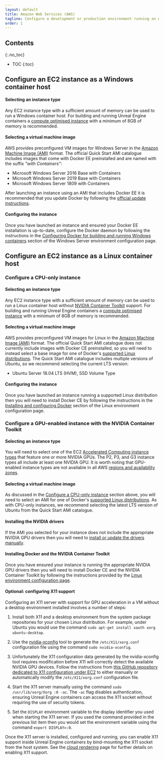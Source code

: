 ```yaml
---
layout: default
title: Amazon Web Services (AWS)
tagline: Configure a development or production environment running on AWS.
order: 1
---
```


## Contents
{:.no_toc}

* TOC
{:toc}


## Configure an EC2 instance as a Windows container host

#### Selecting an instance type

Any EC2 instance type with a sufficient amount of memory can be used to run a Windows container host. For building and running Unreal Engine containers a [compute optimised instance](https://aws.amazon.com/ec2/instance-types/#Compute_Optimized) with a minimum of 8GB of memory is recommended.

#### Selecting a virtual machine image

AWS provides preconfigured VM images for Windows Server in the [Amazon Machine Image (AMI)](https://docs.aws.amazon.com/AWSEC2/latest/UserGuide/AMIs.html) format. The official Quick Start AMI catalogue includes images that come with Docker EE preinstalled and are named with the suffix *"with Containers"*:

- Microsoft Windows Server 2016 Base with Containers
- Microsoft Windows Server 2019 Base with Containers
- Microsoft Windows Server 1809 with Containers

After launching an instance using an AMI that includes Docker EE it is recommended that you update Docker by following the [official update instructions](https://docs.docker.com/install/windows/docker-ee/#update-docker-engine---enterprise).

#### Configuring the instance

Once you have launched an instance and ensured your Docker EE installation is up-to-date, configure the Docker daemon by following the instructions in the [Configuring Docker for building and running Windows containers](./local-windows-server#configuring-docker-for-building-and-running-windows-containers) section of the Windows Server environment configuration page.


## Configure an EC2 instance as a Linux container host

### Configure a CPU-only instance

#### Selecting an instance type

Any EC2 instance type with a sufficient amount of memory can be used to run a Linux container host without [NVIDIA Container Toolkit](../concepts/nvidia-docker) support. For building and running Unreal Engine containers a [compute optimised instance](https://aws.amazon.com/ec2/instance-types/#Compute_Optimized) with a minimum of 8GB of memory is recommended.

#### Selecting a virtual machine image

AWS provides preconfigured VM images for Linux in the [Amazon Machine Image (AMI)](https://docs.aws.amazon.com/AWSEC2/latest/UserGuide/AMIs.html) format. The official Quick Start AMI catalogue does not currently include images with Docker CE preinstalled, so you will need to instead select a base image for one of Docker's [supported Linux distributions](https://docs.docker.com/install/#supported-platforms). The Quick Start AMI catalogue includes multiple versions of Ubuntu, so we recommend selecting the current LTS version:

- Ubuntu Server 18.04 LTS (HVM), SSD Volume Type

#### Configuring the instance

Once you have launched an instance running a supported Linux distribution then you will need to install Docker CE by following the instructions in the [Installing and configuring Docker](./local-linux#installing-and-configuring-docker) section of the Linux environment configuration page.

### Configure a GPU-enabled instance with the NVIDIA Container Toolkit

#### Selecting an instance type

You will need to select one of the EC2 [Accelerated Computing instance types](https://aws.amazon.com/ec2/instance-types/#Accelerated_Computing) that feature one or more NVIDIA GPUs. The P2, P3, and G3 instance types all include at least one NVIDIA GPU. It is worth noting that GPU-enabled instance types are not available in all AWS [regions and availability zones](https://docs.aws.amazon.com/AWSEC2/latest/UserGuide/using-regions-availability-zones.html).

#### Selecting a virtual machine image

As discussed in the [Configure a CPU-only instance](#configure-a-cpu-only-instance) section above, you will need to select an AMI for one of Docker's [supported Linux distributions](https://docs.docker.com/install/#supported-platforms). As with CPU-only instances, we recommend selecting the latest LTS version of Ubuntu from the Quick Start AMI catalogue.

#### Installing the NVIDIA drivers

If the AMI you selected for your instance does not include the appropriate NVIDIA GPU drivers then you will need to [install or update the drivers manually](https://docs.aws.amazon.com/AWSEC2/latest/UserGuide/install-nvidia-driver.html).

#### Installing Docker and the NVIDIA Container Toolkit

Once you have ensured your instance is running the appropriate NVIDIA GPU drivers then you will need to install Docker CE and the NVIDIA Container Toolkit by following the instructions provided by the [Linux environment configuration page](./local-linux).

#### Optional: configuring X11 support

Configuring an X11 server with support for GPU acceleration in a VM without a desktop environment installed involves a number of steps:

1. Install both X11 and a desktop environment from the system package repositories for your chosen Linux distribution. For example, under Ubuntu you would use the command `sudo apt-get install xauth xorg ubuntu-desktop`.

2. Use the [nvidia-xconfig](https://manpages.debian.org/stretch/nvidia-xconfig/nvidia-xconfig.1.en.html) tool to generate the `/etc/X11/xorg.conf` configuration file using the command `sudo nvidia-xconfig`.

3. Unfortunately the X11 configuration data generated by the nvidia-xconfig tool requires modification before X11 will correctly detect the available NVIDIA GPU devices. Follow the instructions from [this GitHub repository dedicated to X11 configuration under EC2](https://github.com/agisoft-llc/cloud-scripts) to either manually or automatically modify the `/etc/X11/xorg.conf` configuration file.

4. Start the X11 server manually using the command `sudo /usr/lib/xorg/Xorg :0 -ac`. The `-ac` flag disables authentication, ensuring Unreal Engine containers can access the X11 socket without requiring the use of security tokens.

5. Set the `DISPLAY` environment variable to the display identifier you used when starting the X11 server. If you used the command provided in the previous list item then you would set the environment variable using the command `export DISPLAY=:0`.

Once the X11 server is installed, configured and running, you can enable X11 support inside Unreal Engine containers by bind-mounting the X11 socket from the host system. See the [cloud rendering](../use-cases/cloud-rendering) page for further details on enabling X11 support.
